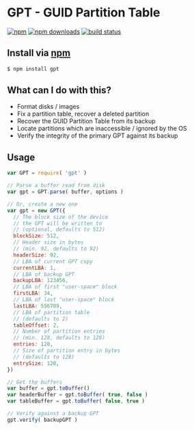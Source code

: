 # GPT - GUID Partition Table
[![npm](http://img.shields.io/npm/v/node-gpt.svg?style=flat-square)](https://npmjs.com/node-gpt)
[![npm downloads](http://img.shields.io/npm/dm/node-gpt.svg?style=flat-square)](https://npmjs.com/node-gpt)
[![build status](http://img.shields.io/travis/jhermsmeier/node-gpt.svg?style=flat-square)](https://travis-ci.org/jhermsmeier/node-gpt)

## Install via [npm](https://npmjs.com)

```sh
$ npm install gpt
```

## What can I do with this?

- Format disks / images
- Fix a partition table, recover a deleted partition
- Recover the GUID Partition Table from its backup
- Locate partitions which are inaccessible / ignored by the OS
- Verify the integrity of the primary GPT against its backup

## Usage

```js
var GPT = require( 'gpt' )
```

```js
// Parse a buffer read from disk
var gpt = GPT.parse( buffer, options )
```

```js
// Or, create a new one
var gpt = new GPT({
  // The block size of the device
  // the GPT will be written to
  // (optional, defaults to 512)
  blockSize: 512,
  // Header size in bytes
  // (min. 92, defaults to 92)
  headerSize: 92,
  // LBA of current GPT copy
  currentLBA: 1,
  // LBA of backup GPT
  backupLBA: 123456,
  // LBA of first "user-space" block
  firstLBA: 34,
  // LBA of last "user-space" block
  lastLBA: 556789,
  // LBA of partition table
  // (defaults to 2)
  tableOffset: 2,
  // Number of partition entries
  // (min. 128, defaults to 128)
  entries: 128,
  // Size of partition entry in bytes
  // (defaults to 128)
  entrySize: 128,
})
```

```js
// Get the buffers
var buffer = gpt.toBuffer()
var headerBuffer = gpt.toBuffer( true, false )
var tableBuffer = gpt.toBuffer( false, true )
```

```js
// Verify against a backup GPT
gpt.verify( backupGPT )
```
